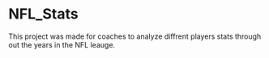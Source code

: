 # NFL_Stats

This project was made for coaches to analyze diffrent players stats through out the years in the NFL leauge.

